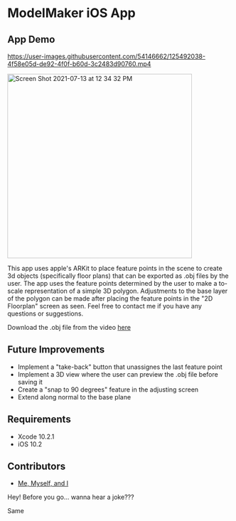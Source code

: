 # ModelMaker iOS App


## App Demo


https://user-images.githubusercontent.com/54146662/125492038-4f58e05d-de92-4f0f-b60d-3c2483d90760.mp4

<img width="415" alt="Screen Shot 2021-07-13 at 12 34 32 PM" src="https://user-images.githubusercontent.com/54146662/125491777-9ecf5e0a-a453-4709-8ad9-6124b1fbd50e.png">


This app uses apple's ARKit to place feature points in the scene to create 3d objects (specifically floor plans) that can be exported as .obj files by the user. The app uses the feature points determined by the user to make a to-scale representation of a simple 3D polygon. Adjustments to the base layer of the polygon can be made after placing the feature points in the "2D Floorplan" screen as seen. Feel free to contact me if you have any questions or suggestions.


Download the .obj file from the video [here](https://drive.google.com/file/d/1vZvbJ3ytPcSBv4-B2p9-U0NT78VHCDnX/view?usp=sharing)

## Future Improvements

- Implement a "take-back" button that unassignes the last feature point
- Implement a 3D view where the user can preview the .obj file before saving it
- Create a "snap to 90 degrees" feature in the adjusting screen
- Extend along normal to the base plane 

## Requirements

- Xcode 10.2.1
- iOS 10.2

## Contributors

- [Me, Myself, and I](https://github.com/schefferac2020)

Hey! Before you go... wanna hear a joke??? 

Same
